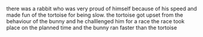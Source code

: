 there was a rabbit who was very proud of himself because of his speed
and made fun of the tortoise for being slow.
the tortoise got upset from the behaviour of the bunny and he challlenged him for a race 
the race took place on the planned time and the bunny ran faster than the tortoise 
